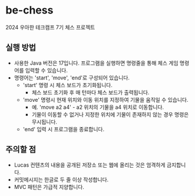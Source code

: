 # be-chess

2024 우아한 테크캠프 7기 체스 프로젝트

## 실행 방법

- 사용한 Java 버전은 17입니다. 프로그램을 실행하면 명령줄을 통해 체스 게임 명령어를 입력할 수 있습니다.
- 명령어는 'start', 'move', 'end'로 구성되어 있습니다.
    - 'start' 명령 시 체스 보드가 초기화됩니다.
        - 체스 보드 초기화 후 매 턴마다 체스 보드가 출력됩니다.
    - 'move' 명령시 현재 위치와 이동 위치를 지정하여 기물을 움직일 수 있습니다.
        - 예. 'move a2 a4' - a2 위치의 기물을 a4 위치로 이동합니다.
        - 기물이 이동할 수 없거나 지정한 위치에 기물이 존재하지 않는 경우 명령은 무시됩니다.
    - 'end' 입력 시 프로그램을 종료합니다.

## 주의할 점

- Lucas 컨텐츠의 내용을 공개된 저장소 또는 웹에 올리는 것은 엄격하게 금지합니다.
- 커밋메시지는 한글로 두 줄 이상 작성합니다.
- MVC 패턴은 가급적 지양합니다.
